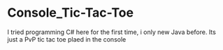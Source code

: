 # Console_Tic-Tac-Toe
I tried programming C# here for the first time, i only new Java before. Its just a PvP tic tac toe plaed in the console

